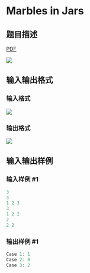 # Marbles in Jars

## 题目描述

[problemUrl]: https://uva.onlinejudge.org/index.php?option=com_onlinejudge&Itemid=8&category=866&page=show_problem&problem=4920

[PDF](https://uva.onlinejudge.org/external/130/p13032.pdf)

![](https://cdn.luogu.com.cn/upload/vjudge_pic/UVA13032/971b1ebf7545ad51d9b0f4227dcd173693e0be6f.png)

## 输入输出格式

### 输入格式

![](https://cdn.luogu.com.cn/upload/vjudge_pic/UVA13032/6cf96138db019ab053a9d43694f1494ffe3b907e.png)

### 输出格式

![](https://cdn.luogu.com.cn/upload/vjudge_pic/UVA13032/b60dc0b7d143fd868b0edac630dff390e00eb4dc.png)

## 输入输出样例

### 输入样例 #1

```cpp
3
3
1 2 3
3
1 2 2
2
2 2
```


### 输出样例 #1

```cpp
Case 1: 1
Case 2: 0
Case 3: 2
```


